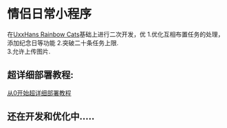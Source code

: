 # 情侣日常小程序
在[UxxHans Rainbow Cats](https://github.com/UxxHans/Rainbow-Cats-Personal-WeChat-MiniProgram)基础上进行二次开发，优
1.优化互相布置任务的处理，添加纪念日等功能
2.突破二十条任务上限.  
3.允许上传图片.  

## 超详细部署教程:
[从0开始超详细部署教程](https://jetzihan.netlify.app/docs/FrontEnd/FETricks/mini-inannan)



## 还在开发和优化中.....

